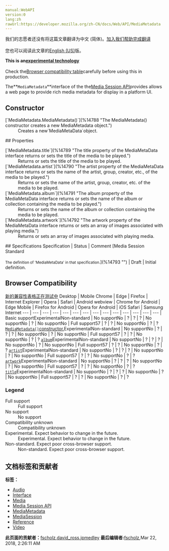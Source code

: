 ```yaml
---
manual:WebAPI
version:0
lang:zh
rawUrl:https://developer.mozilla.org/zh-CN/docs/Web/API/MediaMetadata
---
```




<bdi>我们的志愿者还没有将这篇文章翻译为<bdi>中文 (简体)</bdi>。[加入我们帮助完成翻译](%14784 "")<br></br>您也可以阅读此文章的[English (US)](%14785 "")版。</bdi>






**This is an[experimental technology](%3404 "")**<br></br>Check the[Browser compatibility table](%14786 "")carefully before using this in production.




The**`MediaMetadata`**interface of the the[Media Session API](%14787 "")provides allows a web page to provide rich media metadata for display in a platform UI.


## Constructor<a name="Constructor"></a>
<dl><dt>[`MediaMetadata.MediaMetadata()`](%14788 "The MediaMetadata() constructor creates a new MediaMetadata object.")</dt><dd>Creates a new`MediaMetaData`object.</dd></dl>
## Properties<a name="Properties"></a>
<dl><dt>[`MediaMetadata.title`](%14789 "The title property of the MediaMetaData interface returns or sets the title of the media to be played.")</dt><dd>Returns or sets the title of the media to be played.</dd><dt>[`MediaMetadata.artist`](%14790 "The artist property of the MediaMetaData interface returns or sets the name of the artist, group, creator, etc., of the media to be played.")</dt><dd>Returns or sets the name of the artist, group, creator, etc. of the media to be played.</dd><dt>[`MediaMetadata.album`](%14791 "The album property of the MediaMetaData interface returns or sets the name of the album or collection containing the media to be played.")</dt><dd>Returns or sets the name of the album or collection containing the media to be played.</dd><dt>[`MediaMetadata.artwork`](%14792 "The artwork property of the MediaMetaData interface returns or sets an array of images associated with playing media.")</dt><dd>Returns or sets an array of images associated with playing media.</dd></dl>
## Specifications<a name="Specifications"></a>
Specification | Status | Comment 
[Media Session Standard<br></br><small>The definition of &#39;MediaMetaData&#39; in that specification.</small>](%14793 "") | Draft | Initial definition. 


## Browser Compatibility<a name="Browser_Compatibility"></a>
[新的兼容性表格正在测试中<i></i>](%3360 "")
<abbr>Desktop<i></i></abbr> | <abbr>Mobile<i></i></abbr> 
<abbr>Chrome<i></i></abbr> | <abbr>Edge<i></i></abbr> | <abbr>Firefox<i></i></abbr> | <abbr>Internet Explorer<i></i></abbr> | <abbr>Opera<i></i></abbr> | <abbr>Safari<i></i></abbr> | <abbr>Android webview<i></i></abbr> | <abbr>Chrome for Android<i></i></abbr> | <abbr>Edge Mobile<i></i></abbr> | <abbr>Firefox for Android<i></i></abbr> | <abbr>Opera for Android<i></i></abbr> | <abbr>iOS Safari<i></i></abbr> | <abbr>Samsung Internet<i></i></abbr> 
 ---  |  ---  |  ---  |  ---  |  ---  |  ---  |  ---  |  ---  |  ---  |  ---  |  ---  |  ---  |  ---  |  ---  | 
Basic support<abbr>Experimental<i></i></abbr><abbr>Non-standard<i></i></abbr> | <abbr>No support</abbr>No | <abbr>?</abbr> | <abbr>?</abbr> | <abbr>?</abbr> | <abbr>No support</abbr>No | <abbr>?</abbr> | <abbr>No support</abbr>No | <abbr>Full support</abbr>57 | <abbr>?</abbr> | <abbr>?</abbr> | <abbr>No support</abbr>No | <abbr>?</abbr> | <abbr>?</abbr> 
[`MediaMetadata()`constructor.](%14794 "")<abbr>Experimental<i></i></abbr><abbr>Non-standard<i></i></abbr> | <abbr>No support</abbr>No | <abbr>?</abbr> | <abbr>?</abbr> | <abbr>?</abbr> | <abbr>No support</abbr>No | <abbr>?</abbr> | <abbr>No support</abbr>No | <abbr>Full support</abbr>57 | <abbr>?</abbr> | <abbr>?</abbr> | <abbr>No support</abbr>No | <abbr>?</abbr> | <abbr>?</abbr> 
[`album`](%14795 "")<abbr>Experimental<i></i></abbr><abbr>Non-standard<i></i></abbr> | <abbr>No support</abbr>No | <abbr>?</abbr> | <abbr>?</abbr> | <abbr>?</abbr> | <abbr>No support</abbr>No | <abbr>?</abbr> | <abbr>No support</abbr>No | <abbr>Full support</abbr>57 | <abbr>?</abbr> | <abbr>?</abbr> | <abbr>No support</abbr>No | <abbr>?</abbr> | <abbr>?</abbr> 
[`artist`](%14796 "")<abbr>Experimental<i></i></abbr><abbr>Non-standard<i></i></abbr> | <abbr>No support</abbr>No | <abbr>?</abbr> | <abbr>?</abbr> | <abbr>?</abbr> | <abbr>No support</abbr>No | <abbr>?</abbr> | <abbr>No support</abbr>No | <abbr>Full support</abbr>57 | <abbr>?</abbr> | <abbr>?</abbr> | <abbr>No support</abbr>No | <abbr>?</abbr> | <abbr>?</abbr> 
[`artwork`](%14797 "")<abbr>Experimental<i></i></abbr><abbr>Non-standard<i></i></abbr> | <abbr>No support</abbr>No | <abbr>?</abbr> | <abbr>?</abbr> | <abbr>?</abbr> | <abbr>No support</abbr>No | <abbr>?</abbr> | <abbr>No support</abbr>No | <abbr>Full support</abbr>57 | <abbr>?</abbr> | <abbr>?</abbr> | <abbr>No support</abbr>No | <abbr>?</abbr> | <abbr>?</abbr> 
[`title`](%14798 "")<abbr>Experimental<i></i></abbr><abbr>Non-standard<i></i></abbr> | <abbr>No support</abbr>No | <abbr>?</abbr> | <abbr>?</abbr> | <abbr>?</abbr> | <abbr>No support</abbr>No | <abbr>?</abbr> | <abbr>No support</abbr>No | <abbr>Full support</abbr>57 | <abbr>?</abbr> | <abbr>?</abbr> | <abbr>No support</abbr>No | <abbr>?</abbr> | <abbr>?</abbr> 


### Legend<a name="Legend"></a>
<dl><dt><abbr>Full support</abbr></dt><dd>Full support</dd><dt><abbr>No support</abbr></dt><dd>No support</dd><dt><abbr>Compatibility unknown</abbr></dt><dd>Compatibility unknown</dd><dt><abbr>Experimental. Expect behavior to change in the future.<i></i></abbr></dt><dd>Experimental. Expect behavior to change in the future.</dd><dt><abbr>Non-standard. Expect poor cross-browser support.<i></i></abbr></dt><dd>Non-standard. Expect poor cross-browser support.</dd></dl>




## 文档标签和贡献者
**标签：**
* [Audio](%3822 "")
* [Interface](%3380 "")
* [Media](%3827 "")
* [Media Session API](%14799 "")
* [MediaMetadata](%14800 "")
* [MediaSession](%14801 "")
* [Reference](%3381 "")
* [Video](%4182 "")

**此页面的贡献者：**[fscholz](%60 ""),[david_ross](%3412 ""),[jpmedley](%3413 "")
**最后编辑者:**[fscholz](%60 ""),<time>Mar 22, 2018, 2:26:11 AM</time>


